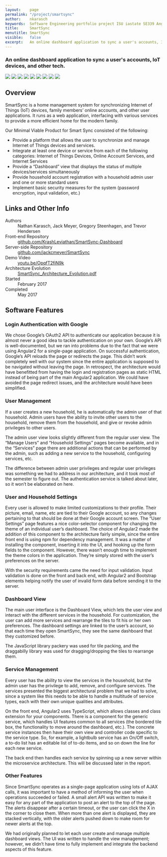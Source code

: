 ```yaml
---
layout:    page
permalink: "/project/smartsync"
author:    nkarasch
keywords:  Software Engineering portfolio project ISU iastate SE339 Angular2 Spring boot Java microservices
title:     SmartSync
menutitle: SmartSync
visible:   false
excerpt:   An online dashboard application to sync a user's accounts, IoT devices, and other tech.
--- 
```


<h3 class="author-info">An online dashboard application to sync a user's accounts, IoT devices, and other tech.</h3>

<div class="album">
    <img src="{{site.baseurl}}/assets/projects/smartsync_screenshot_01.png">
    <img src="{{site.baseurl}}/assets/projects/smartsync_screenshot_02.png">
    <img src="{{site.baseurl}}/assets/projects/smartsync_screenshot_03.png">
    <img src="{{site.baseurl}}/assets/projects/smartsync_screenshot_04.png">
    <img src="{{site.baseurl}}/assets/projects/smartsync_screenshot_05.png">
    <img src="{{site.baseurl}}/assets/projects/smartsync_screenshot_06.png">
    <img src="{{site.baseurl}}/assets/projects/smartsync_screenshot_07.png">
    <img src="{{site.baseurl}}/assets/projects/smartsync_screenshot_08.png">
    <img src="{{site.baseurl}}/assets/projects/smartsync_screenshot_09.png">
</div>


## Overview

SmartSync is a home management system for synchronizing Internet of Things (IoT) devices, family members’ online accounts, and other user applications. It runs as a web application, interfacing with various services to provide a more efficient home for the modern family.

Our Minimal Viable Product for Smart Sync consisted of the following:

- Provide a platform that allows the user to synchronize and manage Internet of Things devices and services.
- Integrate at least one device or service from each of the following categories: Internet of Things Devices, Online Account Services, and Internet Services
- Provide a “Dashboard” view that displays the status of multiple devices/services simultaneously
- Provide household account registration with a household admin user and one or more standard users
- Implement basic security measures for the system (password encryption, input validation, etc.)


<div class="md-card shadow education">
    <div class="title icon-link">
        <h2>Links and Other Info</h2>
    </div>
    <dl class="coursework">
        <dt>Authors</dt>
        <dd>Nathan Karasch, Jack Meyer, Gregory Steenhagen, and Trevor Hendersen</dd>
        <dt>Front-end Repository</dt>
        <dd><a href="https://github.com/KrashLeviathan/SmartSync-Dashboard" target="_blank">
            github.com/KrashLeviathan/SmartSync-Dashboard
        </a></dd>
        <dt>Server-side Repository</dt>
        <dd><a href="https://github.com/jackcmeyer/SmartSync" target="_blank">
            github.com/jackcmeyer/SmartSync
        </a></dd>
        <dt>Demo Video</dt>
        <dd><a href="https://youtu.be/OpqfT2fiN9k" target="_blank">
            youtu.be/OpqfT2fiN9k
        </a></dd>
        <dt>Architecture Evolution</dt>
        <dd><a href="{{site.baseurl}}/assets/pdfs/SmartSync_Architecture_Evolution.pdf" target="_blank">
            SmartSync_Architecture_Evolution.pdf
        </a></dd>
        <dt>Started</dt>
        <dd>February 2017</dd>
        <dt>Completed</dt>
        <dd>May 2017</dd>
    </dl>
</div>


## Software Features

### Login Authentication with Google

We chose Google’s OAuth2 API to authenticate our application because it is almost never a good idea to tackle authentication on your own. Google’s API is well-documented, but we ran into problems due to the fact that we were using Angular2 for a single-page application. On successful authentication, Google’s API reloads the page or redirects the page. This didn’t work completely well with our system since the entire application is supposed to be navigated without leaving the page. In retrospect, the architecture would have benefitted from having the login and registration pages as static HTML instead of being part of the main Angular2 application. We could have avoided the page redirect issues, and the architecture would have been simplified.

### User Management

If a user creates a new household, he is automatically the admin user of that household. Admin users have the ability to invite other users to the household, remove them from the household, and give or revoke admin privileges to other users.

The admin user view looks slightly different from the regular user view. The “Manage Users” and “Household Settings” pages become available, and in the “Services” page there are additional actions that can be performed by the admin, such as adding a new service to the household, configuring services, etc.

The difference between admin user privileges and regular user privileges was something we had to address in our architecture, and it took most of the semester to figure out. The authentication service is talked about later, so it won’t be elaborated on here.

### User and Household Settings

Every user is allowed to make limited customizations to their profile. Their picture, email, name, etc are tied to their Google account, so any changes pertaining to that should be done at their Google account screen. The “User Settings” page features a nice color-selector component for changing the theme of an individual user’s dashboard. The choice of Angular2 made the addition of this component to the architecture fairly simple, since the entire front end is using npm for dependency management. It was a matter of installing the component, inserting it into the UI, and hooking up the form fields to the component. However, there wasn’t enough time to implement the theme colors in the application. They’re simply stored with the user’s preferences on the server.

With the security requirements came the need for input validation. Input validation is done on the front and back end, with Angular2 and Bootstrap elements helping notify the user of invalid form data before sending it to the server.

### Dashboard View

The main user interface is the Dashboard View, which lets the user view and interact with the different services in the household. For customization, the user can add more services and rearrange the tiles to fit his or her own preferences. The dashboard settings are linked to the user’s account, so that each time they open SmartSync, they see the same dashboard that they customized before.

The JavaScript library packery was used for tile packing, and the draggabilly library was used for dragging/dropping the tiles to rearrange them.

### Service Management

Every user has the ability to view the services in the household, but the admin user has the privilege to add, remove, and configure services. The services presented the biggest architectural problem that we had to solve, since a system like this needs to be able to handle a multitude of service types, each with their own unique qualities and attributes.

On the front end, Angular2 uses TypeScript, which allows classes and class extension for your components. There is a component for the generic service, which handles UI features common to all services (the bordered tile box, the functionality to move around the dashboard, etc.). The concrete service instances then have their own view and controller code specific to the service type. So, for example, a lightbulb service has an On/Off switch, a to-do list has an editable list of to-do items, and so on down the line for each new service.

The back end then handles each service by spinning up a new server within the microservice architecture. This will be discussed later in the report.

### Other Features

Since SmartSync operates as a single-page application using lots of AJAX calls, it was important to have a method of informing the user when operations succeeded or failed. A small alert API was written to make it easy for any part of the application to post an alert to the top of the page. The alerts disappear after a certain timeout, or the user can click the X in the corner to close them. When more than one alert is displayed, they are stacked vertically, with the older alerts pushed down to make room for newer alerts at the top.

We had originally planned to let each user create and manage multiple dashboard views. The UI was written to handle the view management; however, we didn’t have time to fully implement and integrate the backend aspects of this feature.
